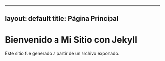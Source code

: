 
---
layout: default
title: Página Principal
---

# Bienvenido a Mi Sitio con Jekyll

Este sitio fue generado a partir de un archivo exportado.
